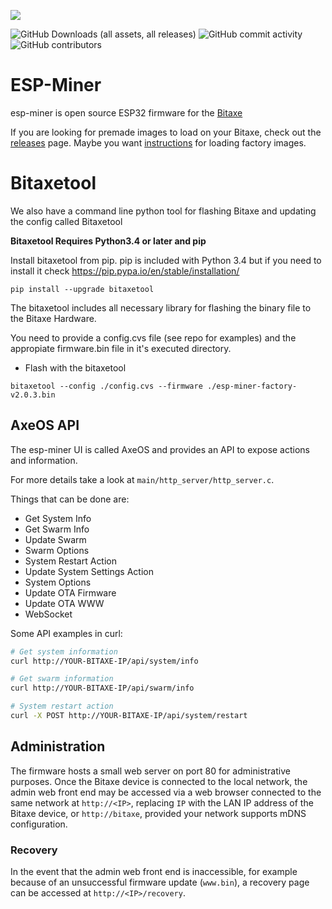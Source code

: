 [![](https://dcbadge.vercel.app/api/server/3E8ca2dkcC)](https://discord.gg/3E8ca2dkcC)

![GitHub Downloads (all assets, all releases)](https://img.shields.io/github/downloads/skot/esp-miner/total)
![GitHub commit activity](https://img.shields.io/github/commit-activity/t/skot/esp-miner)
![GitHub contributors](https://img.shields.io/github/contributors/skot/esp-miner)


# ESP-Miner
esp-miner is open source ESP32 firmware for the [Bitaxe](https://github.com/skot/bitaxe)

If you are looking for premade images to load on your Bitaxe, check out the [releases](https://github.com/skot/ESP-Miner/releases) page. Maybe you want [instructions](https://github.com/skot/ESP-Miner/blob/master/flashing.md) for loading factory images.

# Bitaxetool
We also have a command line python tool for flashing Bitaxe and updating the config called Bitaxetool 

**Bitaxetool Requires Python3.4 or later and pip**

Install bitaxetool from pip. pip is included with Python 3.4 but if you need to install it check <https://pip.pypa.io/en/stable/installation/>

```
pip install --upgrade bitaxetool
```
The bitaxetool includes all necessary library for flashing the binary file to the Bitaxe Hardware.

You need to provide a config.cvs file (see repo for examples) and the appropiate firmware.bin file in it's executed directory.

- Flash with the bitaxetool

```
bitaxetool --config ./config.cvs --firmware ./esp-miner-factory-v2.0.3.bin
```

## AxeOS API
The esp-miner UI is called AxeOS and provides an API to expose actions and information.

For more details take a look at `main/http_server/http_server.c`.

Things that can be done are:
  
  - Get System Info
  - Get Swarm Info
  - Update Swarm
  - Swarm Options
  - System Restart Action
  - Update System Settings Action
  - System Options
  - Update OTA Firmware
  - Update OTA WWW
  - WebSocket

Some API examples in curl:
  ```bash
  # Get system information
  curl http://YOUR-BITAXE-IP/api/system/info
  ```
  ```bash
  # Get swarm information
  curl http://YOUR-BITAXE-IP/api/swarm/info
  ```
  ```bash
  # System restart action
  curl -X POST http://YOUR-BITAXE-IP/api/system/restart
  ```

## Administration

The firmware hosts a small web server on port 80 for administrative purposes. Once the Bitaxe device is connected to the local network, the admin web front end may be accessed via a web browser connected to the same network at `http://<IP>`, replacing `IP` with the LAN IP address of the Bitaxe device, or `http://bitaxe`, provided your network supports mDNS configuration.

### Recovery

In the event that the admin web front end is inaccessible, for example because of an unsuccessful firmware update (`www.bin`), a recovery page can be accessed at `http://<IP>/recovery`.
